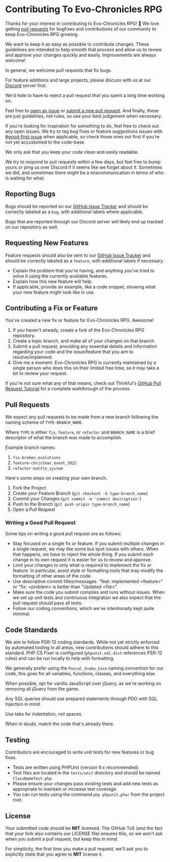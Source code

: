 # Contributing To Evo-Chronicles RPG
Thanks for your interest in contributing to Evo-Chronicles RPG! :tada: We love getting [pull requests](https://www.quora.com/GitHub-What-is-a-pull-request) for bugfixes and contributions of our community to keep Evo-Chronicles RPG growing.

We want to keep it as easy as possible to contribute changes. These guidelines are intended to help smooth that process and allow us to review and approve your changes quickly and easily. Improvements are always welcome!

In general, we welcome pull requests that fix bugs.

For feature additions and large projects, please discuss with us at our [Discord](https://discord.gg/SHnvbsS) server first.

We'd hate to have to reject a pull request that you spent a long time working on.

Feel free to [open an issue](https://github.com/YourUsername/EvoChroniclesRPG/issues/new) or [submit a new pull request](https://github.com/YourUsername/EvoChroniclesRPG/compare). And finally, these are just guidelines, not rules, so use your best judgement when necessary.

If you're looking for inspiration for something to do, feel free to check out any open issues. We try to tag bug fixes or feature suggestions issues with [#good-first-issue](https://github.com/YourUsername/EvoChroniclesRPG/issues?q=is%3Aissue+is%3Aopen+label%3A%22good+first+issue%22) when applicable, so check those ones out first if you're not yet accustomed to the code-base.

We only ask that you keep your code clean and easily readable.

We try to respond to pull requests within a few days, but feel free to bump yours or ping us over Discord if it seems like we forget about it. Sometimes we did, and sometimes there might be a miscommunication in terms of who is waiting for what.



## Reporting Bugs
Bugs should be reported on our [GitHub Issue Tracker](https://github.com/YourUsername/EvoChroniclesRPG/issues/new) and should be correctly labeled as a `bug`, with additional labels where applicable.

Bugs that are reported through our Discord server will likely end up tracked on our repository as well.


## Requesting New Features
Feature requests should also be sent to our [GitHub Issue Tracker](https://github.com/YourUsername/EvoChroniclesRPG/issues/new) and should be correctly labeled as a `feature`, with additional labels if necessary.

- Explain the problem that you're having, and anything you've tried to solve it using the currently available features.
- Explain how this new feature will help.
- If applicable, provide an example, like a code snippet, showing what your new feature might look like in use.


## Contributing a Fix or Feature
You've created a new fix or feature for Evo-Chronicles RPG. Awesome!

1. If you haven't already, create a fork of the Evo-Chronicles RPG repository.
2. Create a topic branch, and make all of your changes on that branch.
3. Submit a pull request, providing any essential details and information regarding your code and the issue/feature that you aim to resolve/implement.
4. Give me a moment. Evo-Chronicles RPG is currently maintained by a single person who does this on their limited free time, so it may take a bit to review your request.

If you're not sure what any of that means, check out Thinkful's [GitHub Pull Request Tutorial](https://github.com/Thinkful/guide-github-pull-request/blob/master/index.md) for a complete walkthrough of the process.


## Pull Requests
We expect any pull requests to be made from a new branch following the naming scheme of ``TYPE-BRANCH_NAME``.

Where `TYPE` is either `fix`, `feature`, or `refactor` and `BRANCH_NAME` is a brief descriptor of what the branch was made to accomplish.

Example branch names:
1. ``fix-broken_evolutions``
2. ``feature-christmas_event_2022``
3. ``refactor-battle_system``

Here's some steps on creating your own branch.

1. Fork the Project
2. Create your Feature Branch (``git checkout -b type-branch_name``)
3. Commit your Changes (``git commit -m 'commit description'``)
4. Push to the Branch (``git push origin type-branch_name``)
5. Open a Pull Request

### Writing a Good Pull Request
Some tips on writing a good pull request are as follows:

- Stay focused on a single fix or feature. If you submit multiple changes in a single request, we may like some but spot issues with others. When that happens, we have to reject the whole thing. If you submit each change in its own request it is easier for us to review and approve.
- Limit your changes to only what is required to implement the fix or feature. In particular, avoid style or formatting tools that may modify the formatting of other areas of the code.
- Use descriptive commit titles/messages. "feat: implemented \<feature\>" or "fix: \<problem\> is better than "Updated \<file\>".
- Make sure the code you submit compiles and runs without issues. When we set up unit tests and continuous integration we also expect that the pull request should pass all tests.
- Follow our coding conventions, which we've intentionally kept quite minimal.


## Code Standards
We aim to follow PSR-12 coding standards. While not yet strictly enforced by automated tooling in all areas, new contributions should adhere to this standard. PHP CS Fixer is configured (`phpunit.xml.dist` references PSR-12 rules) and can be run locally to help with formatting.

We generally prefer using the `Pascal_Snake_Case` naming convention for our code, this goes for all variables, functions, classes, and everything else.

When possible, opt for vanilla JavaScript over jQuery, as we're working on removing all jQuery from the game.

Any SQL queries should use prepared statements through PDO with SQL Injection in mind.

Use tabs for indentation, not spaces.

When in doubt, match the code that's already there.


## Testing
Contributors are encouraged to write unit tests for new features or bug fixes.
- Tests are written using PHPUnit (version 9.x recommended).
- Test files are located in the `tests/unit` directory and should be named `ClassNameTest.php`.
- Please ensure your changes pass existing tests and add new tests as appropriate to maintain or increase test coverage.
- You can run tests using the command `php phpunit.phar` from the project root.


## License
Your submitted code should be **MIT** licensed. The GitHub ToS (and the fact that your fork also contains our LICENSE file) ensures this, so we won't ask when you submit a pull request, but keep this in mind.

For simplicity, the first time you make a pull request, we'll ask you to explicitly state that you agree to **MIT** license it.
